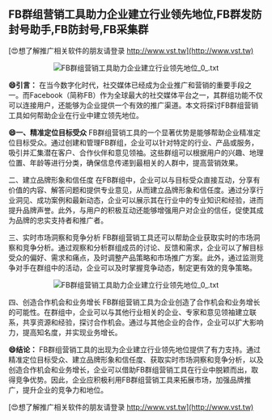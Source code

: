 ## **FB群组营销工具助力企业建立行业领先地位,FB群发防封号助手,FB防封号,FB采集群**

[😍想了解推广相关软件的朋友请登录 http://www.vst.tw](http://www.vst.tw)

 <center><img src="https://vst.tw/MP4/tuiguang/png/0.png" alt="FB群组营销工具助力企业建立行业领先地位_0_.txt"></center>

**😄引言：**
在当今数字化时代，社交媒体已经成为企业推广和营销的重要手段之一。而Facebook（简称FB）作为全球最大的社交媒体平台之一，其群组功能不仅可以连接用户，还能够为企业提供一个有效的推广渠道。本文将探讨FB群组营销工具如何帮助企业在行业中建立领先地位。

**😄一、精准定位目标受众**
FB群组营销工具的一个显著优势是能够帮助企业精准定位目标受众。通过创建和管理FB群组，企业可以针对特定的行业、产品或服务，吸引并汇集潜在客户、合作伙伴和意见领袖。这些群组可以根据用户的兴趣、地理位置、年龄等进行分类，确保信息传递到最相关的人群中，提高营销效果。

二、建立品牌形象和信任度
在FB群组中，企业可以与目标受众直接互动，分享有价值的内容、解答问题和提供专业意见，从而建立品牌形象和信任度。通过分享行业洞见、成功案例和最新动态，企业可以展示其在行业中的专业知识和经验，进而提升品牌声誉。此外，与用户的积极互动还能够增强用户对企业的信任，促使其成为品牌的忠实支持者和推广者。

三、实时市场洞察和竞争分析
FB群组营销工具还可以帮助企业获取实时的市场洞察和竞争分析。通过观察和分析群组成员的讨论、反馈和需求，企业可以了解目标受众的偏好、需求和痛点，及时调整产品策略和市场推广方案。此外，通过监测竞争对手在群组中的活动，企业可以及时掌握竞争动态，制定更有效的竞争策略。

 <center><img src="https://vst.tw/MP4/tuiguang/png/6.png" alt="FB群组营销工具助力企业建立行业领先地位_0_.txt"></center>

四、创造合作机会和业务增长
FB群组营销工具为企业创造了合作机会和业务增长的可能性。在群组中，企业可以与其他行业相关的企业、专家和意见领袖建立联系，共享资源和经验，探讨合作机会。通过与其他企业的合作，企业可以扩大影响力，提高知名度，并实现业务增长。

**😄结论：**
FB群组营销工具的出现为企业建立行业领先地位提供了有力支持。通过精准定位目标受众、建立品牌形象和信任度、获取实时市场洞察和竞争分析，以及创造合作机会和业务增长，企业可以借助FB群组营销工具在行业中脱颖而出，取得竞争优势。因此，企业应积极利用FB群组营销工具来拓展市场，加强品牌推广，提升企业的竞争力和地位。

[😍想了解推广相关软件的朋友请登录 http://www.vst.tw](http://www.vst.tw)



